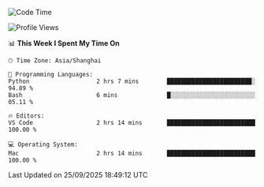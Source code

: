 <!--START_SECTION:waka-->
![Code Time](http://img.shields.io/badge/Code%20Time-581%20hrs%2024%20mins-blue)

![Profile Views](http://img.shields.io/badge/Profile%20Views-0-blue)

📊 **This Week I Spent My Time On** 

```text
🕑︎ Time Zone: Asia/Shanghai

💬 Programming Languages: 
Python                   2 hrs 7 mins        ████████████████████████░   94.89 % 
Bash                     6 mins              █░░░░░░░░░░░░░░░░░░░░░░░░   05.11 % 

🔥 Editors: 
VS Code                  2 hrs 14 mins       █████████████████████████   100.00 % 

💻 Operating System: 
Mac                      2 hrs 14 mins       █████████████████████████   100.00 % 
```


 Last Updated on 25/09/2025 18:49:12 UTC
<!--END_SECTION:waka-->
